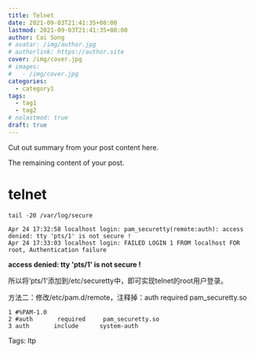 ```yaml
---
title: Telnet
date: 2021-09-03T21:41:35+08:00
lastmod: 2021-09-03T21:41:35+08:00
author: Cai Song
# avatar: /img/author.jpg
# authorlink: https://author.site
cover: /img/cover.jpg
# images:
#   - /img/cover.jpg
categories:
  - category1
tags:
  - tag1
  - tag2
# nolastmod: true
draft: true
---
```


Cut out summary from your post content here.

<!--more-->

The remaining content of your post.
# telnet

```shell
tail -20 /var/log/secure
```
```plain
Apr 24 17:32:58 localhost login: pam_securetty(remote:auth): access denied: tty 'pts/1' is not secure !
Apr 24 17:33:03 localhost login: FAILED LOGIN 1 FROM localhost FOR root, Authentication failure
```
**access denied: tty 'pts/1' is not secure !**

所以将‘pts/1’添加到/etc/securetty中，即可实现telnet的root用户登录。

方法二：修改/etc/pam.d/remote，注释掉：auth       required     pam_securetty.so
```plain
1 #%PAM-1.0
2 #auth       required     pam_securetty.so
3 auth       include      system-auth
```

Tags:
  ltp